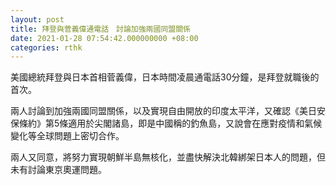 ```yaml
---
layout: post
title: 拜登與菅義偉通電話　討論加強兩國同盟關係
date: 2021-01-28 07:54:42.000000000 +08:00
categories: rthk
---
```


美國總統拜登與日本首相菅義偉，日本時間凌晨通電話30分鐘，是拜登就職後的首次。

兩人討論到加強兩國同盟關係，以及實現自由開放的印度太平洋，又確認《美日安保條約》第5條適用於尖閣諸島，即是中國稱的釣魚島，又說會在應對疫情和氣候變化等全球問題上密切合作。

兩人又同意，將努力實現朝鮮半島無核化，並盡快解決北韓綁架日本人的問題，但未有討論東京奧運問題。
